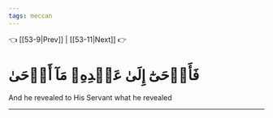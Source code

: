 ```yaml
---
tags: meccan
---
```


👈 [[53-9|Prev]] | [[53-11|Next]] 👉

# فَأَوۡحَىٰٓ إِلَىٰ عَبۡدِهِۦ مَآ أَوۡحَىٰ

And he revealed to His Servant what he revealed

---

